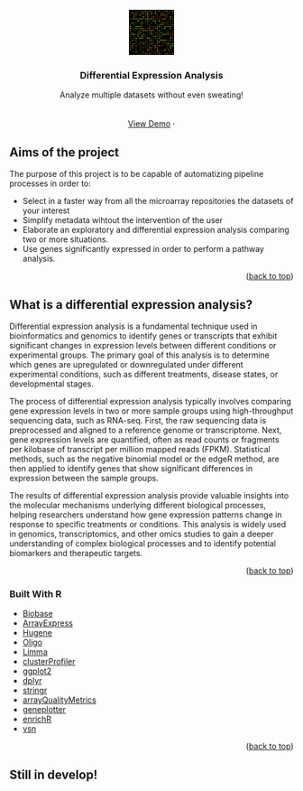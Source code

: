 <div id="top"></div>
<!--



-->
[![Contributors][contributors-shield]][contributors-url]
[![Forks][forks-shield]][forks-url]
[![Stargazers][stars-shield]][stars-url]
[![Issues][issues-shield]][issues-url]
[![MIT License][license-shield]][license-url]
[![LinkedIn][linkedin-shield]][linkedin-url]



<!-- PROJECT LOGO -->
<br />
<div align="center">
  <a href="https://github.com/Gero1999/code/new/main/R/DEA">
    <img src="DNA_microarray.svg" alt="Logo" width="80" height="80">
  </a>

  <h3 align="center">Differential Expression Analysis</h3>

  <p align="center">
    Analyze multiple datasets without even sweating!
    <br />
    <br />
    <br />
    <a href="https://github.com/Gero1999/code/tree/main/R/DEA">View Demo</a>
    ·
  </p>
</div>



<!-- ABOUT THE PROJECT -->
## Aims of the project


The purpose of this project is to be capable of automatizing pipeline processes in order to:

* Select in a faster way from all the microarray repositories the datasets of your interest
* Simplify metadata wihtout the intervention of the user
* Elaborate an exploratory and differential expression analysis comparing two or more situations.
* Use genes significantly expressed in order to perform a pathway analysis.

<p align="right">(<a href="#top">back to top</a>)</p>


## What is a differential expression analysis?

Differential expression analysis is a fundamental technique used in bioinformatics and genomics to identify genes or transcripts that exhibit significant changes in expression levels between different conditions or experimental groups. The primary goal of this analysis is to determine which genes are upregulated or downregulated under different experimental conditions, such as different treatments, disease states, or developmental stages.

The process of differential expression analysis typically involves comparing gene expression levels in two or more sample groups using high-throughput sequencing data, such as RNA-seq. First, the raw sequencing data is preprocessed and aligned to a reference genome or transcriptome. Next, gene expression levels are quantified, often as read counts or fragments per kilobase of transcript per million mapped reads (FPKM). Statistical methods, such as the negative binomial model or the edgeR method, are then applied to identify genes that show significant differences in expression between the sample groups.

The results of differential expression analysis provide valuable insights into the molecular mechanisms underlying different biological processes, helping researchers understand how gene expression patterns change in response to specific treatments or conditions. This analysis is widely used in genomics, transcriptomics, and other omics studies to gain a deeper understanding of complex biological processes and to identify potential biomarkers and therapeutic targets.

<p align="right">(<a href="#top">back to top</a>)</p>


### Built With R

* [Biobase]()
* [ArrayExpress]()
* [Hugene]()
* [Oligo]()
* [Limma]()
* [clusterProfiler]()
* [ggplot2]()
* [dplyr]()
* [stringr]()
* [arrayQualityMetrics]()
* [geneplotter]()
* [enrichR]()
* [vsn]()



<p align="right">(<a href="#top">back to top</a>)</p>



<!-- STILL IN DEVELOP! -->




<!-- USAGE EXAMPLES -->
## Still in develop!




